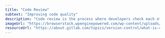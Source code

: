 ```yaml
---
title: "Code Review"
subtext: "Improving code quality"
description: "Code review is the process where developers check each other's code for mistakes, improvements, and learning opportunities. It ensures code quality and helps share knowledge within the team.<br><br>Think of it as having a friend read your essay to catch any errors and suggest better ways to write it."
imageUrl: "https://browserstack.wpenginepowered.com/wp-content/uploads/2023/09/Code-Review-Process-700x380.png"
resourceUrl: "https://about.gitlab.com/topics/version-control/what-is-code-review/"
---
```

